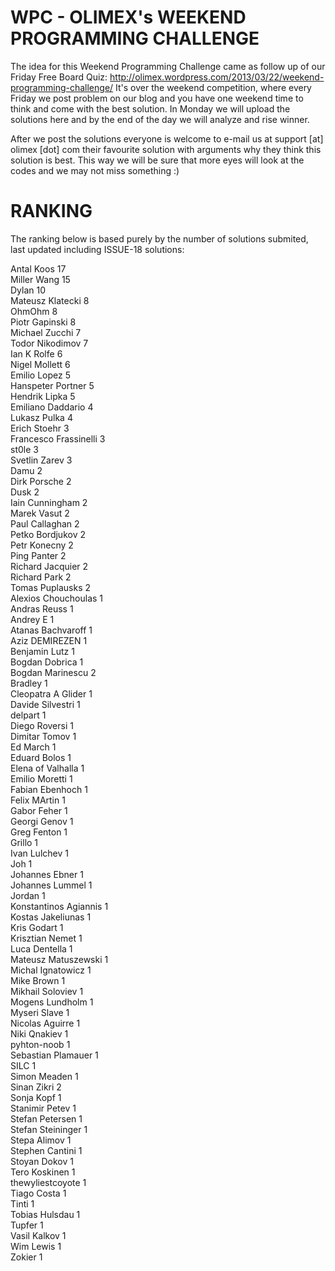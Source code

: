 WPC - OLIMEX's WEEKEND PROGRAMMING CHALLENGE
===


The idea for this Weekend Programming Challenge came as follow up of our Friday Free Board Quiz: http://olimex.wordpress.com/2013/03/22/weekend-programming-challenge/
It's over the weekend competition, where every Friday we post problem on our blog and you have one weekend time to think and come with the best solution.
In Monday we will upload the solutions here and by the end of the day we will analyze and rise winner.

After we post the solutions everyone is welcome to e-mail us at support [at] olimex [dot] com their favourite solution with arguments why they think this solution is best.
This way we will be sure that more eyes will look at the codes and we may not miss something :)


RANKING
=======
The ranking below is based purely by the number of solutions submited, last updated including ISSUE-18 solutions:

Antal Koos	17<br>
Miller Wang	15<br>
Dylan	10<br>
Mateusz Klatecki	8<br>
OhmOhm	8<br>
Piotr Gapinski	8<br>
Michael Zucchi	7<br>
Todor Nikodimov	7<br>
Ian K Rolfe	6<br>
Nigel Mollett	6<br>
Emilio Lopez	5<br>
Hanspeter Portner	5<br>
Hendrik Lipka	5<br>
Emiliano Daddario	4<br>
Lukasz Pulka	4<br>
Erich Stoehr	3<br>
Francesco Frassinelli	3<br>
st0le	3<br>
Svetlin Zarev	3<br>
Damu	2<br>
Dirk Porsche	2<br>
Dusk	2<br>
Iain Cunningham	2<br>
Marek Vasut	2<br>
Paul Callaghan	2<br>
Petko Bordjukov	2<br>
Petr Konecny	2<br>
Ping Panter	2<br>
Richard Jacquier	2<br>
Richard Park	2<br>
Tomas Puplausks	2<br>
Alexios Chouchoulas	1<br>
Andras Reuss	1<br>
Andrey E	1<br>
Atanas Bachvaroff	1<br>
Aziz DEMIREZEN	1<br>
Benjamin Lutz	1<br>
Bogdan Dobrica	1<br>
Bogdan Marinescu	2<br>
Bradley	1<br>
Cleopatra A Glider	1<br>
Davide Silvestri	1<br>
delpart	1<br>
Diego Roversi	1<br>
Dimitar Tomov	1<br>
Ed March	1<br>
Eduard Bolos	1<br>
Elena of Valhalla	1<br>
Emilio Moretti	1<br>
Fabian Ebenhoch	1<br>
Felix MArtin	1<br>
Gabor Feher	1<br>
Georgi Genov	1<br>
Greg Fenton	1<br>
Grillo	1<br>
Ivan Lulchev	1<br>
Joh	1<br>
Johannes Ebner	1<br>
Johannes Lummel	1<br>
Jordan	1<br>
Konstantinos Agiannis	1<br>
Kostas Jakeliunas	1<br>
Kris Godart	1<br>
Krisztian Nemet	1<br>
Luca Dentella	1<br>
Mateusz Matuszewski	1<br>
Michal Ignatowicz	1<br>
Mike Brown	1<br>
Mikhail Soloviev	1<br>
Mogens Lundholm	1<br>
Myseri Slave	1<br>
Nicolas Aguirre	1<br>
Niki Qnakiev	1<br>
pyhton-noob	1<br>
Sebastian Plamauer	1<br>
SILC	1<br>
Simon Meaden 	1<br>
Sinan Zikri 	2<br>
Sonja Kopf	1<br>
Stanimir Petev	1<br>
Stefan Petersen 	1<br>
Stefan Steininger	1<br>
Stepa Alimov	1<br>
Stephen Cantini	1<br>
Stoyan Dokov	1<br>
Tero Koskinen 	1<br>
thewyliestcoyote	1<br>
Tiago Costa	1<br>
Tinti	1<br>
Tobias Hulsdau	1<br>
Tupfer	1<br>
Vasil Kalkov	1<br>
Wim Lewis 	1<br>
Zokier	1<br>
